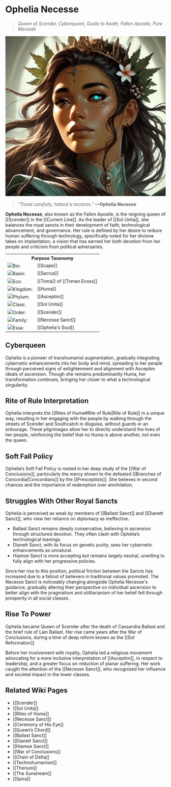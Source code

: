 # Ophelia Necesse
> _Queen of Scender, Cyberqueen, Guide to Asath, Fallen Apostle, Pure Messiah_

<img src="wiki_images/Ophelia Necesse.png"></img>

> _"Tread carefully, hatred is tectonic."_
> **—Ophelia Necesse**

**Ophelia Necesse**, also known as the Fallen Apostle, is the reigning queen of [[Scender]] in the [[Current Line]]. As the leader of [[Sol Unita]], she balances the royal sancts in their development of faith, technological advancement, and governance. Her rule is defined by her desire to reduce human suffering through technology, specifically noted for her divisive takes on implantation, a vision that has earned her both devotion from her people and criticism from political adversaries.

<!-- taxonomy-table-section:start -->
<div class="taxonomy-table">
  <table>
    <tr>
      <th colspan="3">Purpose Taxonomy</th>
    </tr>
    <tr>
      <td class="taxon-label"><img src="wiki_images/icons/bin_icon.png" class="taxon-icon">Bin:</td>
      <td class="taxon-content" colspan="2">[[Scape]]</td>
    </tr>
    <tr>
      <td class="taxon-label"><img src="wiki_images/icons/basin_icon.png" class="taxon-icon">Basin:</td>
      <td class="taxon-content" colspan="2">[[Sacrus]]</td>
    </tr>
    <tr>
      <td class="taxon-label"><img src="wiki_images/icons/eco_icon.png" class="taxon-icon">Eco:</td>
      <td class="taxon-content" colspan="2">[[Toma]] of [[Toman Ecoss]]</td>
    </tr>
    <tr>
      <td class="taxon-label"><img src="wiki_images/icons/kingdom_icon.png" class="taxon-icon">Kingdom:</td>
      <td class="taxon-content" colspan="2">[[Huma]]</td>
    </tr>
    <tr>
      <td class="taxon-label"><img src="wiki_images/icons/phylum_icon.png" class="taxon-icon">Phylum:</td>
      <td class="taxon-content" colspan="2">[[Asceptim]]</td>
    </tr>
    <tr>
      <td class="taxon-label"><img src="wiki_images/icons/class_icon.png" class="taxon-icon">Class:</td>
      <td class="taxon-content" colspan="2">[[Sol Unita]]</td>
    </tr>
    <tr>
      <td class="taxon-label"><img src="wiki_images/icons/order_icon.png" class="taxon-icon">Order:</td>
      <td class="taxon-content" colspan="2">[[Scender]]</td>
    </tr>
    <tr>
      <td class="taxon-label"><img src="wiki_images/icons/family_icon.png" class="taxon-icon">Family:</td>
      <td class="taxon-content" colspan="2">[[Necesse Sanct]]</td>
    </tr>
    <tr>
      <td class="taxon-label"><img src="wiki_images/icons/essa_icon.png" class="taxon-icon">Essa:</td>
      <td class="taxon-content" colspan="2">[[Ophelia's Soul]]</td>
    </tr>
  </table>
</div>
<!-- taxonomy-table-section:end -->

## Cyberqueen

Ophelia is a pioneer of transhumanist augmentation, gradually integrating cybernetic enhancements into her body and mind, spreading to her people through perceived signs of enlightenment and alignment with Asceptim ideals of ascension. Though she remains predominantly Huma, her transformation continues, bringing her closer to what  a technological singularity.

<!-- Her greatest fear is losing her humanity, becoming something monstrous—something that preys on her own people, something that sees ascension as an individual goal as opposed to a collective goal. She struggles with the paradox of progress, knowing that the further she pushes technological evolution, the more she risks detachment from those she governs. -->

<!-- ## Therium-Bound

Ophelia aims to be deeply invested in the Therium trade, a resource with immense transformative potential. The [[Chain of Delta]] controls most of the known Therium deposits, forcing Sol Unita to conduct government-sanctioned expeditions into uncharted regions of [[Sancta]] in search of alternative sources.

While Therium mining is strictly regulated, growing unrest exists among Scender’s population. Many believe the substance should be more accessible, and black-market trades continue to complicate her policies.

## Queen’s Conflict: Ascension for All?

Ophelia preaches that ascension is achievable for all, but she increasingly questions this belief. The [[Ceremony of His Eye]] reinforces doubts—suggesting that ascension may be selective, rather than a universal fate.

Despite these concerns, she remains dedicated to Sol Unita’s teachings. However, the burden of her position and the weight of these contradictions take a toll on her mental health, a struggle she conceals from the public. -->

## Rite of Rule Interpretation

Ophelia interprets the [[Rites of Huma#Rite of Rule|Rite of Rule]] in a unique way, resulting in her engaging with the people by walking through the streets of Scender and Southcatch in disguise, without guards or an entourage. These pilgrimages allow her to directly understand the lives of her people, reinforcing the belief that no Huma is above another, not even the queen. 

<!--Those who encounter her during these walks sometimes describe a mysterious, life-changing conversational experience. This phenomenon, known as Flow State, is often unexplainable to non-magic users, but those capable describe it as a subtle psychic or divine interaction that influences one's emotions, critical thinking, and directional growth. Though rarely spoken of, the changes in these individuals' lives afterward are often undeniable.-->

## Soft Fall Policy

Ophelia’s Soft Fall Policy is rooted in her deep study of the [[War of Conclusions]], particularly the mercy shown to the defeated [[Branches of Concordia|Concordians]] by the [[Presceptists]]. She believes in second chances and the importance of redemption over annihilation.

<!-- The [[Chain of Delta]] condemns this policy, as seen with the Hypri Highcourt Summits, claiming it as a weakness. They frequently exploit Sol Unita’s willingness to rehabilitate outsiders, using it as an opportunity for infiltration, insurgent funding, and ideological subversion. Despite these criticisms, Ophelia refuses to abandon her belief in mercy as a foundation for progress. -->

<!-- ## Arachnid Arm: Queen’s Chord

Ophelia possesses a cybernetic appendage known as the [[Queen’s Chord]], a multi-jointed, arachnid-like limb that extends from a mechanized backplate.

- The Queen’s Chord functions as both a mobility tool and sensory enhancement, allowing her to anchor herself to structures or suspend herself in midair.
- Through it, she creates a resonant web—an anima network that tracks the belief energy of those around her.
- She can "play" the web, causing Spira vibrations to produce acoustic melodies, which resonate through Scender like an ambient hymn.

When detached, the Queen’s Chord remains suspended, leaving her floating only by the energy of her web. The structure of the web is organic, resembling bioluminescent vines that produce soft, tropical tones when strummed. -->

## Struggles With Other Royal Sancts

Ophelia is perceived as weak by members of [[Ballast Sanct]] and [[Dianett Sanct]], who view her reliance on diplomacy as ineffective.

- Ballast Sanct remains deeply conservative, believing in ascension through structured devotion. They often clash with Ophelia’s technological leanings.
- Dianett Sanct, with its focus on genetic purity, sees her cybernetic enhancements as unnatural.
- Hiamoe Sanct is more accepting but remains largely neutral, unwilling to fully align with her progressive policies.

Since her rise to this position, political friction between the Sancts has increased due to a fallout of believers in traditional values promoted. The Necesse Sanct is noticeably changing alongside Ophelia Necesse's guidance, gradually altering their perspective on individual ascension to better align with the pragmatism and utilitarianism of her belief felt through prosperity in all social classes.

## Rise To Power

Ophelia became Queen of Scender after the death of Cassandra Ballast and the brief rule of Lain Ballast. Her rise came years after the War of Conclusions, during a time of deep reform known as the [[Sol Reformation]].

Before her involvement with royalty, Ophelia led a religious movement advocating for a more inclusive interpretation of [[Asceptim]], in respect to leadership, and a greater focus on reduction of planar suffering. Her work caught the attention of the [[Necesse Sanct]], who recognized her influence and societal impact in the lower classes.

<!-- Her rule, and the evolution of Scender, stand as a global counterweight to the oppression of the [[Chain of Delta]]. Under her leadership, Scender has flourished, but the pressures of governance continue to test her resolve.-->

## Related Wiki Pages

- [[Scender]]
- [[Sol Unita]]
- [[Rites of Huma]]
- [[Necesse Sanct]]
- [[Ceremony of His Eye]]
- [[Queen’s Chord]]
- [[Ballast Sanct]]
- [[Dianett Sanct]]
- [[Hiamoe Sanct]]
- [[War of Conclusions]]
- [[Chain of Delta]]
- [[Technohumanism]]
- [[Therium]]
- [[The Sunstream]]
- [[Spira]]

